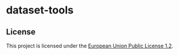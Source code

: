 # dataset-tools

## License

This project is licensed under the [European Union Public License
1.2](./LICENSE).
